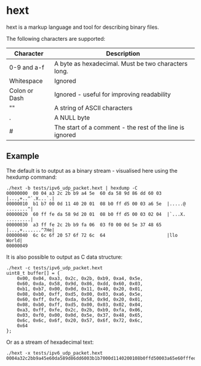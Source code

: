 hext
====

hext is a markup language and tool for describing binary files.


The following characters are supported:

| Character     | Description                                              |
|---------------|----------------------------------------------------------|
| 0-9 and a-f   | A byte as hexadecimal. Must be two characters long.      |
| Whitespace    | Ignored                                                  |
| Colon or Dash | Ignored - useful for improving readability               |
| ""            | A string of ASCII characters                             |
| .             | A NULL byte                                              |
| #             | The start of a comment - the rest of the line is ignored |


Example
-------

The default is to output as a binary stream - visualised here using the hexdump command:

    ./hext -b tests/ipv6_udp_packet.hext | hexdump -C
    00000000  00 04 a3 2c 2b b9 a4 5e  60 da 58 9d 86 dd 60 03  |...,+..^`.X...`.|
    00000010  b1 b7 00 0d 11 40 20 01  08 b0 ff d5 00 03 a6 5e  |.....@ ........^|
    00000020  60 ff fe da 58 9d 20 01  08 b0 ff d5 00 03 02 04  |`...X. .........|
    00000030  a3 ff fe 2c 2b b9 fa 06  03 f0 00 0d 5e 37 48 65  |...,+.......^7He|
    00000040  6c 6c 6f 20 57 6f 72 6c  64                       |llo World|
    00000049

It is also possible to output as C data structure:

    ./hext -c tests/ipv6_udp_packet.hext
    uint8_t buffer[] = {
        0x00, 0x04, 0xa3, 0x2c, 0x2b, 0xb9, 0xa4, 0x5e, 
        0x60, 0xda, 0x58, 0x9d, 0x86, 0xdd, 0x60, 0x03, 
        0xb1, 0xb7, 0x00, 0x0d, 0x11, 0x40, 0x20, 0x01, 
        0x08, 0xb0, 0xff, 0xd5, 0x00, 0x03, 0xa6, 0x5e, 
        0x60, 0xff, 0xfe, 0xda, 0x58, 0x9d, 0x20, 0x01, 
        0x08, 0xb0, 0xff, 0xd5, 0x00, 0x03, 0x02, 0x04, 
        0xa3, 0xff, 0xfe, 0x2c, 0x2b, 0xb9, 0xfa, 0x06, 
        0x03, 0xf0, 0x00, 0x0d, 0x5e, 0x37, 0x48, 0x65, 
        0x6c, 0x6c, 0x6f, 0x20, 0x57, 0x6f, 0x72, 0x6c, 
        0x64
    };

Or as a stream of hexadecimal text:

    ./hext -x tests/ipv6_udp_packet.hext
    0004a32c2bb9a45e60da589d86dd6003b1b7000d1140200108b0ffd50003a65e60fffeda589d200108b0ffd500030204a3fffe2c2bb9fa0603f0000d5e3748656c6c6f20576f726c64

